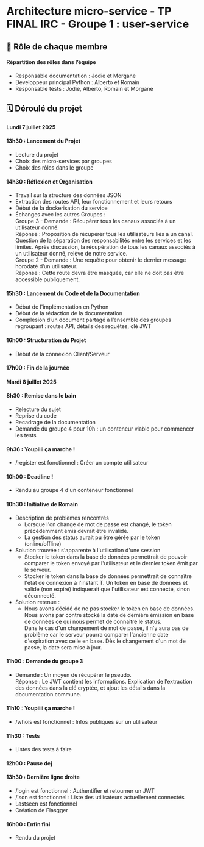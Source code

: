 # Architecture micro-service - TP FINAL IRC - Groupe 1 : user-service 

## 📌 Rôle de chaque membre 
#### Répartition des rôles dans l’équipe
* Responsable documentation : Jodie et Morgane
* Developpeur principal Python : Alberto et Romain
* Responsable tests : Jodie, Alberto, Romain et Morgane

## 🗓️ Déroulé du projet 
#### Lundi 7 juillet 2025
#### 13h30 : Lancement du Projet 
- Lecture du projet 
- Choix des micro-services par groupes
- Choix des rôles dans le groupe 
#### 14h30 : Réflexion et Organisation
- Travail sur la structure des données JSON
- Extraction des routes API, leur fonctionnement et leurs retours
- Début de la dockerisation du service
- Échanges avec les autres Groupes :  
Groupe 3 - Demande : Récupérer tous les canaux associés à un utilisateur donné.  
Réponse : Proposition de récupérer tous les utilisateurs liés à un canal. Question de la séparation des responsabilités entre les services et les limites. Après discussion, la récupération de tous les canaux associés à un utilisateur donné, relève de notre service.  
Groupe 2 - Demande : Une requête pour obtenir le dernier message horodaté d’un utilisateur.  
Réponse : Cette route devra être masquée, car elle ne doit pas être accessible publiquement.  
#### 15h30 : Lancement du Code et de la Documentation 
- Début de l'implémentation en Python
- Début de la rédaction de la documentation 
- Complesion d’un document partagé à l’ensemble des groupes regroupant : routes API, détails des requêtes, clé JWT 
#### 16h00 : Structuration du Projet 
- Début de la connexion Client/Serveur 
#### 17h00 : Fin de la journée

#### Mardi 8 juillet 2025
#### 8h30 : Remise dans le bain 
- Relecture du sujet
- Reprise du code 
- Recadrage de la documentation
- Demande du groupe 4 pour 10h : un conteneur viable pour commencer les tests
#### 9h36 : Youpiiii ça marche !
- /register est fonctionnel : Créer un compte utilisateur
#### 10h00 : Deadline !
- Rendu au groupe 4 d'un conteneur fonctionnel
#### 10h30 : Initiative de Romain 
- Description de problèmes rencontrés
  - Lorsque l'on change de mot de passe est changé, le token précédemment émis devrait être invalidé.
  - La gestion des status aurait pu être gérée par le token (online/offline)
- Solution trouvée : s'apparente à l'utilisation d'une session
  - Stocker le token dans la base de données permettrait de pouvoir comparer le token envoyé par l'utilisateur et le dernier token émit par le serveur.
  - Stocker le token dans la base de données permettrait de connaître l'état de connexion à l'instant T. Un token en base de données et valide (non expiré) indiquerait que l'utilisateur est connecté, sinon déconnecté.
- Solution retenue : 
  - Nous avons décidé de ne pas stocker le token en base de données. Nous avons par contre stocké la date de dernière émission en base de données ce qui nous permet de connaître le status.  
Dans le cas d'un changement de mot de passe, il n'y aura pas de problème car le serveur pourra comparer l'ancienne date d'expiration avec celle en base. Dès le changement d'un mot de passe, la date sera mise à jour.  
#### 11h00 : Demande du groupe 3 
- Demande : Un moyen de récupérer le pseudo.  
Réponse : Le JWT contient les informations. Explication de l’extraction des données dans la clé cryptée, et ajout les détails dans la documentation commune.
#### 11h10 : Youpiiii ça marche !
- /whois est fonctionnel : Infos publiques sur un utilisateur
#### 11h30 : Tests
- Listes des tests à faire
#### 12h00 : Pause dej
#### 13h30 : Dernière ligne droite 
- /login est fonctionnel : Authentifier et retourner un JWT
- /ison est fonctionnel : Liste des utilisateurs actuellement connectés
- Lastseen est fonctionnel
- Création de Flasgger
#### 16h00 : Enfin fini
- Rendu du projet 

